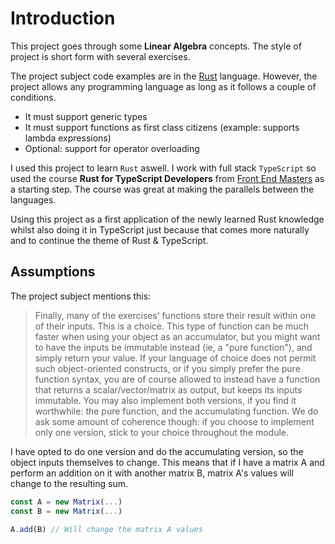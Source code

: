 # Introduction

This project goes through some **Linear Algebra** concepts. The style of project is short form with several exercises.

The project subject code examples are in the [Rust](https://www.rust-lang.org/) language. However, the project allows any programming language as long as it follows a couple of conditions.

- It must support generic types
- It must support functions as first class citizens (example: supports lambda
expressions)
- Optional: support for operator overloading

I used this project to learn `Rust` aswell. I work with full stack `TypeScript` so used the course **Rust for TypeScript Developers** from [Front End Masters](https://frontendmasters.com/courses/rust-ts-devs/) as a starting step. The course was great at making the parallels between the languages.

Using this project as a first application of the newly learned Rust knowledge whilst also doing it in TypeScript just because that comes more naturally and to continue the theme of Rust & TypeScript.

## Assumptions

The project subject mentions this:

> Finally, many of the exercises’ functions store their result within one of their inputs. This is a choice. This type of function can be much faster when using your object as an accumulator, but you might want to have the inputs be immutable instead (ie, a "pure function"), and simply return your value. If your language of choice does not permit such object-oriented constructs, or if you simply prefer the pure function syntax, you are of course allowed to instead have a function that returns a scalar/vector/matrix as output, but keeps its inputs immutable. You may also implement both versions, if you find it worthwhile: the pure function, and the accumulating function. We do ask some amount of coherence though: if you choose to implement only one version, stick to your choice throughout the module.

I have opted to do one version and do the accumulating version, so the object inputs themselves to change. This means that if I have a matrix A and perform an addition on it with another matrix B, matrix A's values will change to the resulting sum.

```ts
const A = new Matrix(...)
const B = new Matrix(...)

A.add(B) // Will change the matrix A values
```
